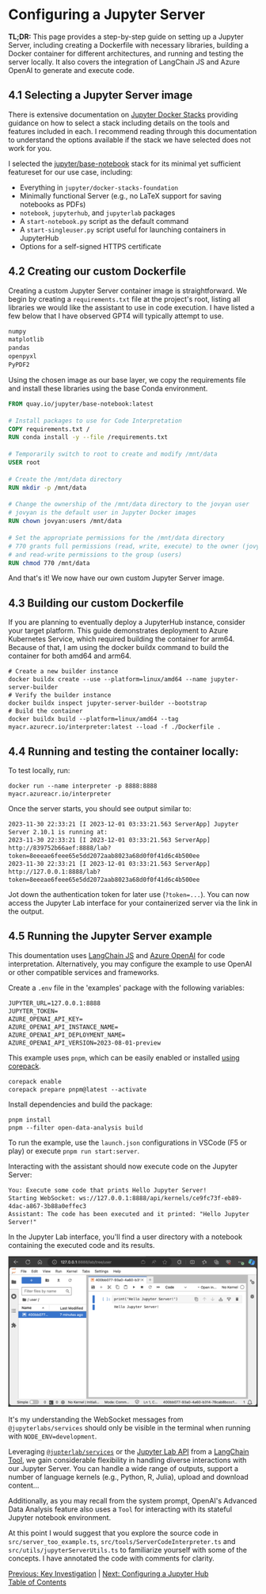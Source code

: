 # Configuring a Jupyter Server

**TL;DR:** This page provides a step-by-step guide on setting up a Jupyter Server, including creating a Dockerfile with necessary libraries, building a Docker container for different architectures, and running and testing the server locally. It also covers the integration of LangChain JS and Azure OpenAI to generate and execute code.

## 4.1 Selecting a Jupyter Server image

There is extensive documentation on [Jupyter Docker Stacks](https://jupyter-docker-stacks.readthedocs.io/en/latest/index.html) providing guidance on how to select a stack including details on the tools and features included in each. I recommend reading through this documentation to understand the options available if the stack we have selected does not work for you.

I selected the [jupyter/base-notebook](https://jupyter-docker-stacks.readthedocs.io/en/latest/using/selecting.html#jupyter-base-notebook) stack for its minimal yet sufficient featureset for our use case, including:

- Everything in `jupyter/docker-stacks-foundation`
- Minimally functional Server (e.g., no LaTeX support for saving notebooks as PDFs)
- `notebook`, `jupyterhub`, and `jupyterlab` packages
- A `start-notebook.py` script as the default command
- A `start-singleuser.py` script useful for launching containers in JupyterHub
- Options for a self-signed HTTPS certificate

## 4.2 Creating our custom Dockerfile

Creating a custom Jupyter Server container image is straightforward. We begin by creating a `requirements.txt` file at the project's root, listing all libraries we would like the assistant to use in code execution. I have listed a few below that I have observed GPT4 will typically attempt to use.

```txt
numpy
matplotlib
pandas
openpyxl
PyPDF2
```

Using the chosen image as our base layer, we copy the requirements file and install these libraries using the base Conda environment.

```Dockerfile
FROM quay.io/jupyter/base-notebook:latest

# Install packages to use for Code Interpretation
COPY requirements.txt /
RUN conda install -y --file /requirements.txt

# Temporarily switch to root to create and modify /mnt/data
USER root

# Create the /mnt/data directory
RUN mkdir -p /mnt/data

# Change the ownership of the /mnt/data directory to the jovyan user
# jovyan is the default user in Jupyter Docker images
RUN chown jovyan:users /mnt/data

# Set the appropriate permissions for the /mnt/data directory
# 770 grants full permissions (read, write, execute) to the owner (jovyan)
# and read-write permissions to the group (users)
RUN chmod 770 /mnt/data
```

And that's it! We now have our own custom Jupyter Server image.

## 4.3 Building our custom Dockerfile

If you are planning to eventually deploy a JupyterHub instance, consider your target platform. This guide demonstrates deployment to Azure Kubernetes Service, which required building the container for arm64. Because of that, I am using the docker buildx command to build the container for both amd64 and arm64.

```shell
# Create a new builder instance
docker buildx create --use --platform=linux/amd64 --name jupyter-server-builder
# Verify the builder instance
docker buildx inspect jupyter-server-builder --bootstrap
# Build the container
docker buildx build --platform=linux/amd64 --tag myacr.azurecr.io/interpreter:latest --load -f ./Dockerfile .
```

## 4.4 Running and testing the container locally:

To test locally, run:

```shell
docker run --name interpreter -p 8888:8888 myacr.azureacr.io/interpreter
```

Once the server starts, you should see output similar to:

```
2023-11-30 22:33:21 [I 2023-12-01 03:33:21.563 ServerApp] Jupyter Server 2.10.1 is running at:
2023-11-30 22:33:21 [I 2023-12-01 03:33:21.563 ServerApp] http://839752b66aef:8888/lab?token=8eeeae6feee65e5dd2072aab8023a68d0f0f41d6c4b500ee
2023-11-30 22:33:21 [I 2023-12-01 03:33:21.563 ServerApp]     http://127.0.0.1:8888/lab?token=8eeeae6feee65e5dd2072aab8023a68d0f0f41d6c4b500ee
```

Jot down the authentication token for later use (`?token=...`). You can now access the Jupyter Lab interface for your containerized server via the link in the output.

## 4.5 Running the Jupyter Server example

This doumentation uses [LangChain JS](https://js.langchain.com/) and [Azure OpenAI](https://learn.microsoft.com/en-us/azure/ai-services/openai/overview) for code interpretation. Alternatively, you may configure the example to use OpenAI or other compatible services and frameworks.

Create a `.env` file in the 'examples' package with the following variables:

```env
JUPYTER_URL=127.0.0.1:8888
JUPYTER_TOKEN=
AZURE_OPENAI_API_KEY=
AZURE_OPENAI_API_INSTANCE_NAME=
AZURE_OPENAI_API_DEPLOYMENT_NAME=
AZURE_OPENAI_API_VERSION=2023-08-01-preview
```

This example uses `pnpm`, which can be easily enabled or installed [using corepack](https://pnpm.io/installation#using-corepack).

```shell
corepack enable
corepack prepare pnpm@latest --activate
```

Install dependencies and build the package:

```shell
pnpm install
pnpm --filter open-data-analysis build
```

To run the example, use the `launch.json` configurations in VSCode (F5 or play) or execute `pnpm run start:server`.

Interacting with the assistant should now execute code on the Jupyter Server:

```shell
You: Execute some code that prints Hello Jupyter Server!
Starting WebSocket: ws://127.0.0.1:8888/api/kernels/ce9fc73f-eb89-4dac-a867-3b88a0effec3
Assistant: The code has been executed and it printed: "Hello Jupyter Server!"
```

In the Jupyter Lab interface, you'll find a user directory with a notebook containing the executed code and its results.

![Jupyter Lab](../assets/jupyter_lab.png)

It's my understanding the WebSocket messages from `@jupyterlabs/services` should only be visible in the terminal when running with `NODE_ENV=development`.

Leveraging [`@jupterlab/services`](https://github.com/jupyterlab/jupyterlab) or the [Jupyter Lab API](https://jupyter-server.readthedocs.io/en/latest/developers/rest-api.html) from a [LangChain Tool](https://js.langchain.com/docs/modules/agents/tools/), we gain considerable flexibility in handling diverse interactions with our Jupyter Server. You can handle a wide range of outputs, support a number of language kernels (e.g., Python, R, Julia), upload and download content...

Additionally, as you may recall from the system prompt, OpenAI's Advanced Data Analysis feature also uses a `Tool` for interacting with its stateful Jupyter notebook environment.

At this point I would suggest that you explore the source code in `src/server_too_example.ts`, `src/tools/ServerCodeInterpreter.ts` and `src/utils/jupyterServerUtils.ts` to familiarize yourself with some of the concepts. I have annotated the code with comments for clarity.

[Previous: Key Investigation](./3_key_investigation.md) | [Next: Configuring a Jupyter Hub](./5_configuring_a_jupyter_hub.md)  
[Table of Contents](../README.md)
